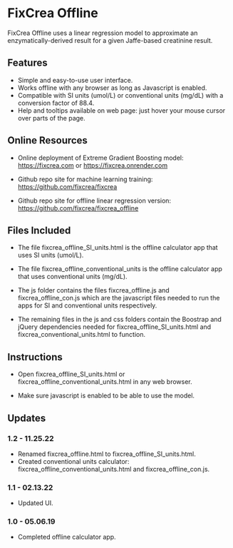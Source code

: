 # FixCrea Offline

FixCrea Offline uses a linear regression model to approximate an enzymatically-derived result for a given Jaffe-based creatinine result.

## Features
- Simple and easy-to-use user interface.
- Works offline with any browser as long as Javascript is enabled.
- Compatible with SI units (umol/L) or conventional units (mg/dL) with a conversion factor of 88.4.
- Help and tooltips available on web page: just hover your mouse cursor over parts of the page.

## Online Resources

- Online deployment of Extreme Gradient Boosting model: https://fixcrea.com or https://fixcrea.onrender.com

- Github repo site for machine learning training: https://github.com/fixcrea/fixcrea

- Github repo site for offline linear regression version: https://github.com/fixcrea/fixcrea_offline

## Files Included

- The file fixcrea_offline_SI_units.html is the offline calculator app that uses SI units (umol/L).

- The file fixcrea_offline_conventional_units is the offline calculator app that uses conventional units (mg/dL).

- The js folder contains the files fixcrea_offline.js and fixcrea_offline_con.js which are the javascript files needed to run the apps for SI and conventional units respectively.

- The remaining files in the js and css folders contain the Boostrap and jQuery dependencies needed for fixcrea_offline_SI_units.html and fixcrea_conventional_units.html to function.

## Instructions

- Open fixcrea_offline_SI_units.html or fixcrea_offline_conventional_units.html in any web browser.

- Make sure javascript is enabled to be able to use the model.

## Updates
### 1.2 - 11.25.22
- Renamed fixcrea_offline.html to fixcrea_offline_SI_units.html.
- Created conventional units calculator: fixcrea_offline_conventional_units.html and fixcrea_offline_con.js.

### 1.1 - 02.13.22
- Updated UI.

### 1.0 - 05.06.19
- Completed offline calculator app.